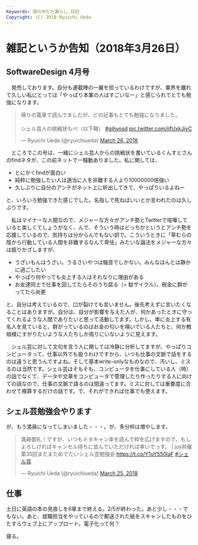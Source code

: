 ```yaml
---
Keywords: 頭の中だだ漏らし,日記
Copyright: (C) 2018 Ryuichi Ueda
---
```


# 雑記というか告知（2018年3月26日）

## SoftwareDesign 4月号

　発売しております。自分も連載陣の一翼を担っているわけですが、業界を離れて久しい私にとっては「やっぱり本業の人はすごいなー」と感じられてとても勉強になります。

<blockquote class="twitter-tweet" data-partner="tweetdeck"><p lang="ja" dir="ltr">帰りの電車で読んでましたが、どの記事もとても勉強になりました。<br><br>シェル芸人の挑戦状もべ（以下略） <a href="https://twitter.com/hashtag/gihyosd?src=hash&amp;ref_src=twsrc%5Etfw">#gihyosd</a> <a href="https://t.co/iifUxkJivC">pic.twitter.com/iifUxkJivC</a></p>&mdash; Ryuichi Ueda (@ryuichiueda) <a href="https://twitter.com/ryuichiueda/status/978260714128207872?ref_src=twsrc%5Etfw">March 26, 2018</a></blockquote>
<script async src="https://platform.twitter.com/widgets.js" charset="utf-8"></script>

　ところでこの号は、一緒にシェル芸人からの挑戦状を書いているくんすとさんのfindネタが、この前ネットで一騒動ありました。私に関しては、

* とにかくfindが面白い
* 純粋に勉強したい人は適当に人を非難する人より10000000倍強い
* 久しぶりに自分のアンチがネット上に析出してきて、やっぱりいるよねー

と、いろいろ勉強できた感じでした。名指しで死ねばいいとか言われたのは久しぶりです。

　私はマイナーな人間なので、メジャーな方々がアンチ勢とTwitterで喧嘩していると楽しくてしょうがなく、んで、そういう時はどっちかというとアンチ勢を応援しているので、気持ちは分からんでもない訳で。こういうときに「草むらの陰から行動している人間を非難するなんて卑怯」みたいな論法をメジャーな方々は振りかざしますが、

* うざいもんはうざい。うるさいやつは騒音でしかない。みんなほんとは静かに過ごしたい
* やっぱり何やっても炎上する人はそれなりに理由がある
* お友達同士で仕事を回してたらそのうち腐る（= 駄サイクル）。税金に群がってたら尚更

と、自分は考えているので、口が裂けても言いません。後先考えずに言いたくなることはありますが。自分は、自分が影響を与えた人が、何かあったときに守ってくれるような人間でありたいと思って活動してます。しかし、単に炎上する有名人を見ていると、群がっているのはお金の匂いを嗅いでいる人たちと、何か教祖様にすがりたいような人たちしか周りにいないように見えます。

　シェル芸に対して文句を言う人に関しては冷静に分析してますが、やっぱりコンピュータって、仕事以外でも扱うわけですから、いつも仕事の文脈で話をするのは違うと思うんですよね。そして基本write-onlyなものなので、汚いし、ミスるのは当然です。シェル芸はそもそも、コンピュータを仕事にしている人（時）の話でなくて、データや文章をコンピュータで管理したり作ったりする人に向けての話なので、仕事の文脈で語るのは間違ってます。ミスに対しては重要度に合わせて検算するだけの話です。で、それができれば仕事でも使えます。


## シェル芸勉強会やります

が、もう満員になってしまいました・・・。が、多分枠は増やします。

<blockquote class="twitter-tweet" data-partner="tweetdeck"><p lang="ja" dir="ltr">満員御礼！ですが、いつもドタキャン率を読んで枠を広げますので、もしよろしければキャンセル待ちに並んでいただければ幸いでっす。 | jus共催 第35回またまためでたいシェル芸勉強会 <a href="https://t.co/Y1uY550IaF">https://t.co/Y1uY550IaF</a> <a href="https://twitter.com/hashtag/%E3%82%B7%E3%82%A7%E3%83%AB%E8%8A%B8?src=hash&amp;ref_src=twsrc%5Etfw">#シェル芸</a></p>&mdash; Ryuichi Ueda (@ryuichiueda) <a href="https://twitter.com/ryuichiueda/status/977907206615048192?ref_src=twsrc%5Etfw">March 25, 2018</a></blockquote>
<script async src="https://platform.twitter.com/widgets.js" charset="utf-8"></script>

## 仕事

土日に英語の本の見直しを6章まで終える。2/5が終わった。あと少し・・・でもない。あと、就職担当をやっているので郵送された紙をスキャンしたものをひたすらウェブ上にアップロード。電子化って何？


寝る。
